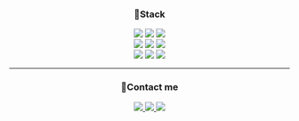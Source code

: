 <p align="center">
<h3 align="center">🔨Stack</h3>
</p>

<p align="center"> 

<!--img src="https://img.shields.io/badge/C Sharp-239120?style=for-the-badge&logo=csharp&logoColor=white"/-->
<img src="https://img.shields.io/badge/Dart-0175C2?style=for-the-badge&logo=dart&logoColor=white"/>
<img src="https://img.shields.io/badge/Typescript-1234AB?style=for-the-badge&logo=Typescript&logoColor=white"/>
<img src="https://img.shields.io/badge/Javascript-ffb13b?style=for-the-badge&logo=Javascript&logoColor=white"/>
<br>
<!--img src="https://img.shields.io/badge/UNITY-000000?style=for-the-badge&logo=unity&logoColor=white"/-->
<img src="https://img.shields.io/badge/Flutter-02569B?style=for-the-badge&logo=flutter&logoColor=white"/>
<img src="https://img.shields.io/badge/React-48cef7?style=for-the-badge&logo=React&logoColor=white"/>
<img src="https://img.shields.io/badge/CSS3-1572b6?style=for-the-badge&logo=CSS3&logoColor=white"/>
<br>

<img src="https://img.shields.io/badge/HTML-e34f26?style=for-the-badge&logo=HTML5&logoColor=white"/>
<img src="https://img.shields.io/badge/Aws-232f32?style=for-the-badge"/>
<img src="https://img.shields.io/badge/firebasw-ffca28?style=for-the-badge&logo=firebase&logoColor=white"/>

</p>

---

<p align="center">
<h3 align="center">🔔Contact me</h3>
</p>
<p align="center">
<a href="mailto:ecar1234@gmail.com">
<img src="https://img.shields.io/badge/Gmail-fff?style=flat-square&logo=gmail&logoColor=red"/>
</a>
<a href="https://codingetude.tistory.com/">
<img src="https://img.shields.io/badge/Tech blog-000?style=flat-square&logo=github&logoColor=white"/>
</a>
<a href="https://www.instagram.com/ecar1234/">
<img src="https://img.shields.io/badge/instargram-dc007f?style=flat-square&logo=instagram&logoColor=white"/>
</a>
</p>

